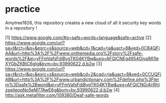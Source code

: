 # practice
Amytree1826, this repository creates a new cloud of all it security key words in a repository !

[1] https://www.google.com/#q=safe+words+language&safe=active
[2] https://www.google.com/url?sa=t&rct=j&q=&esrc=s&source=web&cd=1&cad=rja&uact=8&ved=0CB4QFjAA&url=http%3A%2F%2Fwww.onthemedia.org%2Fstory%2Fsafe-words%2F&ei=yFFmVafsFdiBygTK04KYBw&usg=AFQjCNEg4954Giya861leXYGbZKBtC6glg&bvm=bv.93990622,d.b2w
[3] https://www.google.com/url?sa=t&rct=j&q=&esrc=s&source=web&cd=2&cad=rja&uact=8&ved=0CCUQFjAB&url=http%3A%2F%2Fwww.urbandictionary.com%2Fdefine.php%3Fterm%3Dsafe%2Bword&ei=yFFmVafsFdiBygTK04KYBw&usg=AFQjCNGi4jrRhIzpeIieoqNo5eM77AwE6g&bvm=bv.93990622,d.b2w
[4] http://ask.metafilter.com/109380/Deaf-safe-words
